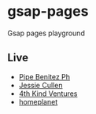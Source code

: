 # gsap-pages

Gsap pages playground

## Live

- [Pipe Benitez Ph](https://pipebenitezphv1.vercel.app)
- [Jessie Cullen](https://jessie-cullen.vercel.app)
- [4th Kind Ventures](https://4th-kind-ventures.vercel.app)
- [homeplanet](https://homeplanet.surge.sh/)
